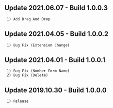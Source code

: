 ## Update 2021.06.07 - Build 1.0.0.3
```
 1) Add Drag And Drop
```

## Update 2021.04.05 - Build 1.0.0.2
```
 1) Bug Fix (Extension Change)
```

## Update 2021.04.01 - Build 1.0.0.1
```
 1) Bug Fix (Number Form Name)
 2) Bug Fix (Delete)
```

## Update 2019.10.30 - Build 1.0.0.0
```
 1) Release
```